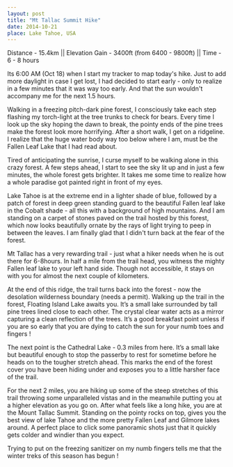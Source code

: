 ```yaml
---
layout: post
title: "Mt Tallac Summit Hike"
date: 2014-10-21 
place: Lake Tahoe, USA
---
```


Distance - 15.4km || Elevation Gain - 3400ft (from 6400 - 9800ft) || Time - 6 - 8 hours

Its 6:00 AM (Oct 18) when I start my tracker to map today's hike. Just to add more daylight in case I get lost, I had decided to start early - only to realize in a few minutes that it was way too early. And that the sun wouldn't accompany me for the next 1.5 hours. 

Walking in a freezing pitch-dark pine forest, I consciously take each step flashing my torch-light at the tree trunks to check for bears. Every time I look up the sky hoping the dawn to break, the pointy ends of the pine trees make the forest look more horrifying. After a short walk, I get on a ridgeline. I realize that the huge water body way too below where I am, must be the Fallen Leaf Lake that I had read about. 

Tired of anticipating the sunrise, I curse myself to be walking alone in this crazy forest. A few steps ahead, I start to see the sky lit up and in just a few minutes, the whole forest gets brighter. It takes me some time to realize how a whole paradise got painted right in front of my eyes. 

Lake Tahoe is at the extreme end in a lighter shade of blue, followed by a patch of forest in deep green standing guard to the beautiful Fallen leaf lake in the Cobalt shade - all this with a background of high mountains. And I am standing on a carpet of stones paved on the trail hosted by this forest, which now looks beautifully ornate by the rays of light trying to peep in between the leaves. I am finally glad that I didn't turn back at the fear of the forest.

Mt Tallac has a very rewarding trail - just what a hiker needs when he is out there for 6-8hours. In half a mile from the trail head, you witness the mighty Fallen leaf lake to your left hand side. Though not accessible, it stays on with you for almost the next couple of kilometers. 

At the end of this ridge, the trail turns back into the forest - now the desolation wilderness boundary (needs a permit). Walking up the trail in the forest, Floating Island Lake awaits you. It’s a small lake surrounded by tall pine trees lined close to each other. The crystal clear water acts as a mirror capturing a clean reflection of the trees. It’s a good breakfast point unless if you are so early that you are dying to catch the sun for your numb toes and fingers !

The next point is the Cathedral Lake - 0.3 miles from here. It’s a small lake but beautiful enough to stop the passerby to rest for sometime before he heads on to the tougher stretch ahead. This marks the end of the forest cover you have been hiding under and exposes you to a little harsher face of the trail.

For the next 2 miles, you are hiking up some of the steep stretches of this trail throwing some unparalleled vistas and in the meanwhile putting you at a higher elevation as you go on. After what feels like a long hike, you are at the Mount Tallac Summit. Standing on the pointy rocks on top, gives you the best view of lake Tahoe and the more pretty Fallen Leaf and Gilmore lakes around. A perfect place to click some panoramic shots just that it quickly gets colder and windier than you expect.

Trying to put on the freezing sanitizer on my numb fingers tells me that the winter treks of this season has begun !
